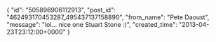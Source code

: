  {
   "id": "505896906112913",
   "post_id": "462493170453287_495437137158890",
   "from_name": "Pete Daoust",
   "message": "lol... nice one Stuart Stone :)",
   "created_time": "2013-04-23T23:12:00+0000"
 }

